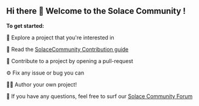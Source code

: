 ## Hi there 👋 Welcome to the Solace Community ! 

**To get started:**

🍿 Explore a project that you're interested in

📖 Read the [SolaceCommunity Contribution guide](https://solace.community/discussion/597/solacecommunity-github-contribution-guide)

🥳 Contribute to a project by opening a pull-request

⚙️ Fix any issue or bug you can

👩‍💻 Author your own project!

🧙 If you have any questions, feel free to surf our [Solace Community Forum](https://solace.community/)
